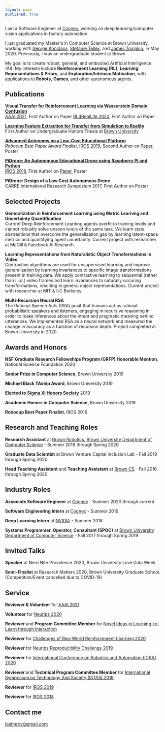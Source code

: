 ```yaml
---
layout: page
published: true
---
```


I am a Software Engineer at [Cognex](https://www.cognex.com/), working on deep learning/computer vision applications in factory automation.

I just graduated my Master's in Computer Science at Brown University, working with [George Konidaris](https://cs.brown.edu/people/gdk/), [Stefanie Tellex](https://cs.brown.edu/people/stellex/), and [James Tompkin](http://jamestompkin.com/), in May 2020. Previously, I was an undergraduate student at Brown.

My goal is to create robust, general, and embodied Artificial Intelligence (AI). My interests include **Reinforcement Learning (RL)**, **Learning Representations & Priors**, and **Exploration/Intrinsic Motivation**, with applications to **Robots**, **Games**, and other autonomous agents.

## Publications


[**Visual Transfer for Reinforcement Learning via Wasserstein Domain Confusion**](/wappo) 
<br>
   [AAAI 2021](https://aaai.org/Conferences/AAAI-21/), First Author on Paper
   [RL4RealLife 2020](https://sites.google.com/view/RL4RealLife), First Author on Paper

[**Learning Feature Extraction for Transfer from Simulation to Reality**](https://cs.brown.edu/research/pubs/theses/ugrad/2019/roy.josh.pdf) 
<br>
   First Author on Undergraduate Honors Thesis at [Brown University](https://brown.edu)

[**Advanced Autonomy on a Low-Cost Educational Platform**](https://arxiv.org/abs/1910.03516) 
<br>
   *Robocup Best Paper Award Finalist*, [IROS 2019](https://www.iros2019.org/), Second Author on [Paper](https://arxiv.org/pdf/1910.03516.pdf), Poster

[**PiDrone: An Autonomous Educational Drone using Raspberry Pi and Python**](https://ieeexplore.ieee.org/abstract/document/8593943) 
<br>
   [IROS 2018](https://www.iros2018.org/), First Author on [Paper](http://h2r.cs.brown.edu/wp-content/uploads/pidrone18.pdf), Poster

**PiDrone: Design of a Low Cost Autonomous Drone**
<br>
   CARRE International Research Symposium 2017, First Author on Poster
   

## Selected Projects

**Generalization in Reinforcement Learning using Metric Learning and Uncertainty Quantification**
<br>
  Current Deep Reinforcement Learning agents overfit to training levels and cannot robustly solve unseen levels of the same task. We learn state abstractions that overcome the generalization gap by learning latent-space metrics and quantifying agent uncertainty. Current project with researcher at McGill & Facebook AI Research.

**Learning Representations from Naturalistic Object Transformations in Video**
<br>
  Contrastive algorithms are used for unsupervised learning and improve generalization by learning invariances to specific image transformations present in training data. We apply contrastive learning to sequential (rather than i.i.d.) video frames and learn invariances to naturally occuring transformations, resulting in general object representations. Current project with researcher at MIT & UC Berkeley.

**Multi-Recursion Neural RSA**
<br>
  The Rational Speech Acts (RSA) posit that humans act as rational probabilistic speakers and listeners, engaging in recursive reasoning in order to make inferences about the intent and pragmatic meaning behind utterances. We implemented RSA as a neural network and measured the change in accuracy as a function of recursion depth. Project completed at Brown University in 2020.

## Awards and Honors

**NSF Graduate Research Fellowships Program (GRFP) Honorable Mention**, National Science Foundation 2020

**Senior Prize in Computer Science**, Brown University 2019

**Michael Black TAship Award**, Brown University 2019

**Elected to [Sigma Xi Honors Society](https://www.sigmaxi.org/)** 2019

**Academic Honors in Computer Science**, Brown University 2019

**Robocup Best Paper Finalist**, IROS 2019

## Research and Teaching Roles

**Research Assistant** at [Brown Robotics](http://robotics.cs.brown.edu), [Brown University Department of Computer Science](http://cs.brown.edu) - Summer 2016 through Spring 2020

**Graduate Data Scientist** at Brown Venture Capital Inclusion Lab - Fall 2019 through Spring 2020

**Head Teaching Assistant** and **Teaching Assistant** at [Brown CS](http://cs.brown.edu) - Fall 2016 through Spring 2020

## Industry Roles

**Associate Software Engineer** at [Cognex](http://cognex.com) - Summer 2020 through current

**Software Engineering Intern** at [Cognex](http://cognex.com) - Summer 2019

**Deep Learning Intern** at [NVIDIA](http://nvidia.com) - Summer 2018

**Systems Programmer, Operator, Consultant (SPOC)** at [Brown University Department of Computer Science](http://cs.brown.edu) - Fall 2017 through Spring 2019

## Invited Talks

**Speaker** at Nerd Nite Providence 2020, Brown University Love Data Week

**Semi-Finalist** at Research Matters 2020, Brown University Graduate School. (Competition/Event cancelled due to COVID-19)

## Service

**Reviewer & Volunteer** for [AAAI 2021](https://aaai.org/Conferences/AAAI-21/)

**Volunteer** for [Neurips 2020](https://nips.cc/)

**Reviewer** and **Program Committee Member** for [Novel Ideas in Learning-to-Learn through Interaction](https://cs.mcgill.ca/~pparth2/nilli_workshop/)

**Reviewer** for [Challenges of Real World Reinforcement Learning 2020](https://sites.google.com/view/RL4RealLife)

**Reviewer** for [Neurips Reproducibility Challenge 2019](https://reproducibility-challenge.github.io/neurips2019/)

**Reviewer** for [International Conference on Robotics and Automation (ICRA) 2020](https://icra2020.org/)

**Reviewer** and **Technical Program Committee Member** for [International Symposium on Technology And Society (ISTAS) 2019](https://attend.ieee.org/istas-2019/)

**Reviewer** for [IROS 2019](https://www.iros2019.org/)

**Reviewer** for [IROS 2018](https://www.iros2018.org/)


## Contact me

[joshnroy@gmail.com](mailto:joshnroy@gmail.com)
